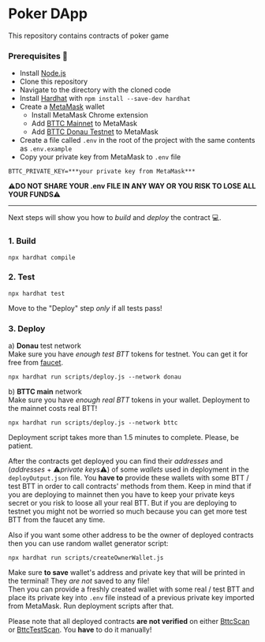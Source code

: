 # Poker DApp

This repository contains contracts of poker game 

### Prerequisites :page_with_curl:
- Install [Node.js](https://nodejs.org/en/download/)
- Clone this repository
- Navigate to the directory with the cloned code
- Install [Hardhat](https://hardhat.org/) with `npm install --save-dev hardhat`
- Create a [MetaMask](https://metamask.io/) wallet
  - Install MetaMask Chrome extension
  - Add [BTTC Mainnet](https://medium.com/@BitTorrent/how-to-connect-to-metamask-wallet-on-bittorrent-chain-412e9ea7a99f) to MetaMask
  - Add [BTTC Donau Testnet](https://testfaucet.bittorrentchain.io/#/:~:text=BitTorrent%20Chain%20Donau%20Network%20Configuration) to MetaMask
- Create a file called `.env` in the root of the project with the same contents as `.env.example`
- Copy your private key from MetaMask to `.env` file
```
BTTC_PRIVATE_KEY=***your private key from MetaMask***
```
:warning:__DO NOT SHARE YOUR .env FILE IN ANY WAY OR YOU RISK TO LOSE ALL YOUR FUNDS__:warning:

---
Next steps will show you how to _build_ and _deploy_ the contract :computer:.  

### 1. Build
```
npx hardhat compile
```

### 2. Test
```
npx hardhat test
```
Move to the "Deploy" step _only_ if all tests pass!

### 3. Deploy
а) __Donau__ test network  
Make sure you have _enough test BTT_ tokens for testnet. You can get it for free from [faucet](https://testfaucet.bittorrentchain.io/#/).  
```
npx hardhat run scripts/deploy.js --network donau
```  
b) __BTTC main__ network  
Make sure you have _enough real BTT_ tokens in your wallet. Deployment to the mainnet costs real BTT!
```
npx hardhat run scripts/deploy.js --network bttc
```
Deployment script takes more than 1.5 minutes to complete. Please, be patient.  

After the contracts get deployed you can find their _addresses_ and (_addresses_ + :warning:_private keys_:warning:) of some _wallets_ used in deployment in the `deployOutput.json` file. You __have to__ provide these wallets with some BTT / test BTT in order to call contracts' methods from them. Keep in mind that if you are deploying to mainnet then you have to keep your private keys secret or you risk to loose all your real BTT. But if you are deploying to testnet you might not be worried so much because you can get more test BTT from the faucet any time. 

Also if you want some other address to be the owner of deployed contracts then you can use random wallet generator script:
```
npx hardhat run scripts/createOwnerWallet.js
```  
Make sure __to save__ wallet's address and private key that will be printed in the terminal! They _are not_ saved to any file!  
Then you can provide a freshly created wallet with some real / test BTT and place its private key into `.env` file instead of a previous private key imported from MetaMask. Run deployment scripts after that.

Please note that all deployed contracts __are not verified__ on either [BttcScan](https://bttcscan.com/) or [BttcTestScan](https://testnet.bttcscan.com/). You __have__ to do it manually!